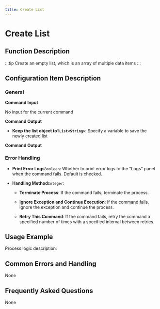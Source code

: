 ```yaml
---
title: Create List
---
```


# Create List

## Function Description

:::tip 
Create an empty list, which is an array of multiple data items
:::

## Configuration Item Description

### General

**Command Input**

No input for the current command


**Command Output**

- **Keep the list object to`TList<String>`**: Specify a variable to save the newly created list


**Command Output**

### Error Handling

- **Print Error Logs**`Boolean`: Whether to print error logs to the "Logs" panel when the command fails. Default is checked. 

- **Handling Method**`Integer`:

    - **Terminate Process**: If the command fails, terminate the process.

    - **Ignore Exception and Continue Execution**: If the command fails, ignore the exception and continue the process.

    - **Retry This Command**: If the command fails, retry the command a specified number of times with a specified interval between retries.

## Usage Example

Process logic description:

## Common Errors and Handling

None

## Frequently Asked Questions

None


